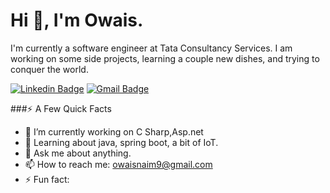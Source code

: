 # Hi 👋, I'm Owais.

I'm currently a software engineer at Tata Consultancy Services. I am working on some side projects, learning a couple new dishes, and trying to conquer the world.

[![Linkedin Badge](https://img.shields.io/badge/-owaisnaim-blue?style=flat&logo=Linkedin&logoColor=white&link=https://www.linkedin.com/in/owaisnaim/)](https://www.linkedin.com/in/owaisnaim/)
[![Gmail Badge](https://img.shields.io/badge/-owaisnaim9-c14438?style=flat&logo=Gmail&logoColor=white&link=mailto:owaisnaim9@gmail.com)](mailto:owaisnaim9@gmail.com)

###⚡️ A Few Quick Facts

- 🔭 I’m currently working on C Sharp,Asp.net
- 🌱 Learning about java, spring boot, a bit of IoT.
- 💬 Ask me about anything.
- 📫 How to reach me: owaisnaim9@gmail.com
- ⚡ Fun fact: 
